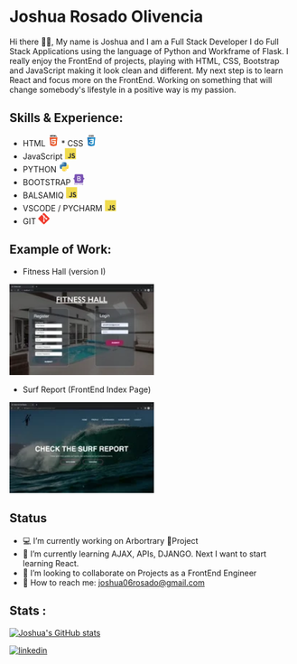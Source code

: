 # Joshua Rosado Olivencia
Hi there 🤙🏽, My name is Joshua and I am a Full Stack Developer
I do Full Stack Applications using the language of Python and Workframe of Flask. I really enjoy the FrontEnd of projects, playing with HTML, CSS, Bootstrap and JavaScript making it look clean and different. My next step is to learn React and focus more on the FrontEnd. Working on something that will change somebody's lifestyle in a positive way is my passion.

## Skills & Experience:
* HTML  <img src="https://github.com/JoshuaRosado/JoshuaRosado/blob/main/html5-original-wordmark.svg" width="20"/>   * CSS <img src="https://github.com/JoshuaRosado/JoshuaRosado/blob/main/css3-original-wordmark.svg" width="20"/>
* JavaScript <img src="https://github.com/JoshuaRosado/JoshuaRosado/blob/main/javascript-original.svg" width="20"/>
* PYTHON <img src="https://github.com/JoshuaRosado/JoshuaRosado/blob/main/python-original.svg" width="20"/>
* BOOTSTRAP <img src="https://github.com/JoshuaRosado/JoshuaRosado/blob/main/bootstrap-plain-wordmark.svg" width="20"/>
* BALSAMIQ <img src="https://github.com/JoshuaRosado/JoshuaRosado/blob/main/javascript-original.svg" width="20"/>
* VSCODE / PYCHARM <img src="https://github.com/JoshuaRosado/JoshuaRosado/blob/main/javascript-original.svg" width="20"/>
* GIT <img src="https://github.com/JoshuaRosado/JoshuaRosado/blob/main/git-scm-icon.svg" width="20"/>

## Example of Work:
* Fitness Hall (version I)
<img src="https://github.com/JoshuaRosado/JoshuaRosado/blob/main/gif.webp" width="256"/>

* Surf Report (FrontEnd Index Page)
<img src="https://github.com/JoshuaRosado/JoshuaRosado/blob/main/surf.webp" width="256"/>

## Status
* 💻 I’m currently working on Arbortrary 🌳Project 
* 🧠 I’m currently learning AJAX, APIs, DJANGO. Next I want to start learning React.
* 👥 I’m looking to collaborate on Projects as a FrontEnd Engineer 
* 📲 How to reach me: joshua06rosado@gmail.com 


## Stats :
[![Joshua's GitHub stats](https://github-readme-stats.vercel.app/api?username=JoshuaRosado)](https://github.com/anuraghazra/github-readme-stats)


[<img src='https://cdn.jsdelivr.net/npm/simple-icons@3.0.1/icons/linkedin.svg' alt='linkedin' height='40'>](https://www.linkedin.com/in/www.linkedin.com/in/joshua-rosado-olivencia/)  

